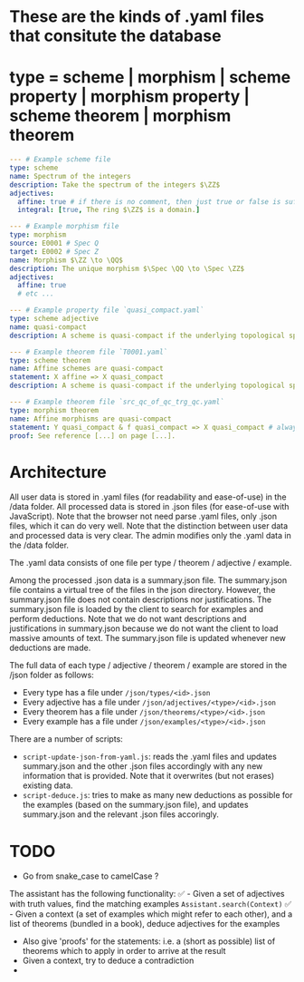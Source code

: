 # These are the kinds of .yaml files that consitute the database

# type = scheme | morphism | scheme property | morphism property | scheme theorem | morphism theorem

```yaml
--- # Example scheme file
type: scheme
name: Spectrum of the integers
description: Take the spectrum of the integers $\ZZ$
adjectives:
  affine: true # if there is no comment, then just true or false is sufficient
  integral: [true, The ring $\ZZ$ is a domain.]
```

```yaml
--- # Example morphism file
type: morphism
source: E0001 # Spec Q
target: E0002 # Spec Z
name: Morphism $\ZZ \to \QQ$
description: The unique morphism $\Spec \QQ \to \Spec \ZZ$
adjectives:
  affine: true
  # etc ...
```

```yaml
--- # Example property file `quasi_compact.yaml`
type: scheme adjective
name: quasi-compact
description: A scheme is quasi-compact if the underlying topological space is quasi-compact.
```

```yaml
--- # Example theorem file `T0001.yaml`
type: scheme theorem
name: Affine schemes are quasi-compact
statement: X affine => X quasi_compact
description: A scheme is quasi-compact if the underlying topological space is quasi-compact.
```

```yaml
--- # Example theorem file `src_qc_of_qc_trg_qc.yaml`
type: morphism theorem
name: Affine morphisms are quasi-compact
statement: Y quasi_compact & f quasi_compact => X quasi_compact # always think of $f : X \to Y$
proof: See reference [...] on page [...].
```



# Architecture

All user data is stored in .yaml files (for readability and ease-of-use) in the /data folder.
All processed data is stored in .json files (for ease-of-use with JavaScript).
Note that the browser not need parse .yaml files, only .json files, which it can do very well.
Note that the distinction between user data and processed data is very clear.
The admin modifies only the .yaml data in the /data folder.

The .yaml data consists of one file per type / theorem / adjective / example.

Among the processed .json data is a summary.json file.
The summary.json file contains a virtual tree of the files in the json directory.
However, the summary.json file does not contain descriptions nor justifications.
The summary.json file is loaded by the client to search for examples and perform deductions.
Note that we do not want descriptions and justifications in summary.json because we do not want the client to load massive amounts of text.
The summary.json file is updated whenever new deductions are made.

The full data of each type / adjective / theorem / example are stored in the /json folder as follows:
- Every type has a file under `/json/types/<id>.json`
- Every adjective has a file under `/json/adjectives/<type>/<id>.json`
- Every theorem has a file under `/json/theorems/<type>/<id>.json`
- Every example has a file under `/json/examples/<type>/<id>.json`


There are a number of scripts:
- `script-update-json-from-yaml.js`: reads the .yaml files and updates summary.json and the other .json files accordingly with any new information that is provided. Note that it overwrites (but not erases) existing data.
- `script-deduce.js`: tries to make as many new deductions as possible for the examples (based on the summary.json file), and updates summary.json and the relevant .json files accoringly.

# TODO
- Go from snake_case to camelCase ?


The assistant has the following functionality:
✅ - Given a set of adjectives with truth values, find the matching examples `Assistant.search(Context)`
✅ - Given a context (a set of examples which might refer to each other), and a list of theorems (bundled in a book), deduce adjectives for the examples
   - Also give 'proofs' for the statements: i.e. a (short as possible) list of theorems which to apply in order to arrive at the result
- Given a context, try to deduce a contradiction
- 